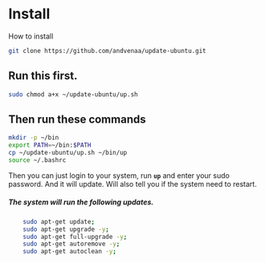 # Install
How to install
```sh
git clone https://github.com/andvenaa/update-ubuntu.git
```

## Run this first.
```sh
sudo chmod a+x ~/update-ubuntu/up.sh
```

## Then run these commands
```sh
mkdir -p ~/bin
export PATH=~/bin:$PATH
cp ~/update-ubuntu/up.sh ~/bin/up
source ~/.bashrc
```

Then you can just login to your system, run **```up```** and enter your sudo password. And it will update. Will also tell you if the system need to restart.

##### The system will run the following updates.
```sh
    sudo apt-get update;
    sudo apt-get upgrade -y;
    sudo apt-get full-upgrade -y;
    sudo apt-get autoremove -y;
    sudo apt-get autoclean -y;
```
